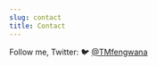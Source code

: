 ```yaml
---
slug: contact
title: Contact
---
```


Follow me, Twitter: &#x1F426; <i class="fa-brands fa-x-twitter fa-2x"></i>  [@TMfengwana](https://x.com/TMfengwana)